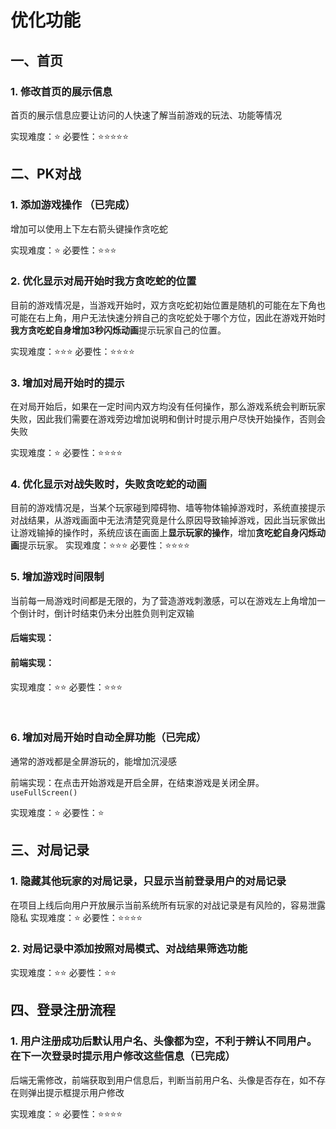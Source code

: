 # 优化功能

## 一、首页

### 1. 修改首页的展示信息

首页的展示信息应要让访问的人快速了解当前游戏的玩法、功能等情况

实现难度：⭐ 必要性：⭐⭐⭐⭐⭐



## 二、PK对战

### 1. 添加游戏操作 （已完成）

增加可以使用上下左右箭头键操作贪吃蛇

实现难度：⭐  必要性：⭐⭐⭐



### 2. 优化显示对局开始时我方贪吃蛇的位置

目前的游戏情况是，当游戏开始时，双方贪吃蛇初始位置是随机的可能在左下角也可能在右上角，用户无法快速分辨自己的贪吃蛇处于哪个方位，因此在游戏开始时**我方贪吃蛇自身增加3秒闪烁动画**提示玩家自己的位置。

实现难度：⭐⭐⭐    必要性：⭐⭐⭐⭐


### 3. 增加对局开始时的提示

在对局开始后，如果在一定时间内双方均没有任何操作，那么游戏系统会判断玩家失败，因此我们需要在游戏旁边增加说明和倒计时提示用户尽快开始操作，否则会失败

实现难度：⭐    必要性：⭐⭐⭐⭐

### 4. 优化显示对战失败时，失败贪吃蛇的动画

目前的游戏情况是，当某个玩家碰到障碍物、墙等物体输掉游戏时，系统直接提示对战结果，从游戏画面中无法清楚究竟是什么原因导致输掉游戏，因此当玩家做出让游戏输掉的操作时，系统应该在画面上**显示玩家的操作**，增加**贪吃蛇自身闪烁动画**提示玩家。
实现难度：⭐⭐⭐    必要性：⭐⭐⭐⭐



### 5. 增加游戏时间限制

当前每一局游戏时间都是无限的，为了营造游戏刺激感，可以在游戏左上角增加一个倒计时，倒计时结束仍未分出胜负则判定双输

#### 后端实现：



#### 前端实现：



实现难度：⭐⭐         必要性：⭐⭐⭐

​

### 6. 增加对局开始时自动全屏功能（已完成）

通常的游戏都是全屏游玩的，能增加沉浸感

前端实现：在点击开始游戏是开启全屏，在结束游戏是关闭全屏。`useFullScreen()`

实现难度：⭐         必要性：⭐


## 三、对局记录

### 1. 隐藏其他玩家的对局记录，只显示当前登录用户的对局记录

在项目上线后向用户开放展示当前系统所有玩家的对战记录是有风险的，容易泄露隐私
实现难度：⭐  必要性：⭐⭐⭐⭐



### 2. 对局记录中添加按照**对局模式、对战结果**筛选功能
实现难度：⭐⭐  必要性：⭐⭐




## 四、登录注册流程

### 1. 用户注册成功后默认用户名、头像都为空，不利于辨认不同用户。在下一次登录时提示用户修改这些信息（已完成）

后端无需修改，前端获取到用户信息后，判断当前用户名、头像是否存在，如不存在则弹出提示框提示用户修改

实现难度：⭐  必要性：⭐⭐⭐⭐

